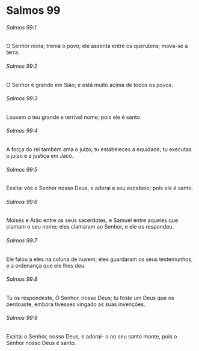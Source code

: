 # Salmos 99

###### Salmos 99:1

O Senhor reina; trema o povo; ele assenta entre os querubins; mova-se a terra.

###### Salmos 99:2

O Senhor é grande em Sião; e está muito acima de todos os povos.

###### Salmos 99:3

Louvem o teu grande e terrível nome; pois ele é santo.

###### Salmos 99:4

A força do rei também ama o juízo; tu estabeleces a equidade; tu executas o juízo e a justiça em Jacó.

###### Salmos 99:5

Exaltai vós o Senhor nosso Deus, e adorai a seu escabelo; pois ele é santo.

###### Salmos 99:6

Moisés e Arão entre os seus sacerdotes, e Samuel entre aqueles que clamam o seu nome; eles clamaram ao Senhor, e ele os respondeu.

###### Salmos 99:7

Ele falou a eles na coluna de nuvem; eles guardaram os seus testemunhos, e a ordenança que ele lhes deu.

###### Salmos 99:8

Tu os respondeste, Ó Senhor, nosso Deus; tu foste um Deus que os perdoaste, embora tivesses vingado as suas invenções.

###### Salmos 99:9

Exaltai o Senhor, nosso Deus, e adorai- o no seu santo monte, pois o Senhor nosso Deus é santo.

